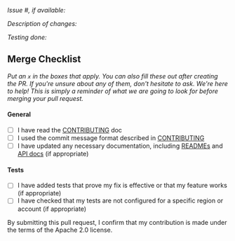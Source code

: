 *Issue #, if available:*

*Description of changes:*

*Testing done:*

## Merge Checklist

_Put an `x` in the boxes that apply. You can also fill these out after creating the PR. If you're unsure about any of them, don't hesitate to ask. We're here to help! This is simply a reminder of what we are going to look for before merging your pull request._

#### General

- [ ] I have read the [CONTRIBUTING](https://github.com/amazon-braket/amazon-braket-default-simulator-python/blob/main/CONTRIBUTING.md) doc
- [ ] I used the commit message format described in [CONTRIBUTING](https://github.com/amazon-braket/amazon-braket-default-simulator-python/blob/main/CONTRIBUTING.md#commit-your-change)
- [ ] I have updated any necessary documentation, including [READMEs](https://github.com/amazon-braket/amazon-braket-default-simulator-python/blob/main/README.md) and [API docs](https://github.com/amazon-braket/amazon-braket-default-simulator-python/blob/main/CONTRIBUTING.md#documentation-guidelines) (if appropriate)

#### Tests

- [ ] I have added tests that prove my fix is effective or that my feature works (if appropriate)
- [ ] I have checked that my tests are not configured for a specific region or account (if appropriate)

By submitting this pull request, I confirm that my contribution is made under the terms of the Apache 2.0 license.
